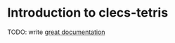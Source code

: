 # Introduction to clecs-tetris

TODO: write [great documentation](http://jacobian.org/writing/what-to-write/)
